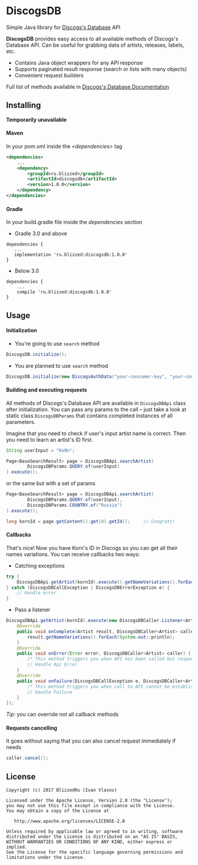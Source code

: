# DiscogsDB
Simple Java library for [Discogs's Database][doc] API

**DiscogsDB** provides easy access to all available methods of Discogs's Database API. 
Can be useful for grabbing data of artists, releases, labels, etc.

* Contains Java object wrappers for any API response
* Supports paginated result response (search or lists with many objects)
* Convenient request builders

Full list of methods available in [Discogs's Database Documentation][doc]

## Installing

**Temporarily unavailable**

#### Maven

In your pom.xml inside the *\<dependencies>* tag
```xml
<dependencies>
    ...
    <dependency>
        <groupId>ru.blizzed</groupId>
        <artifactId>discogsdb</artifactId>
        <version>1.0.0</version>
    </dependency>
</dependencies>
```

#### Gradle

In your build.gradle file inside the *dependencies* section

* Gradle 3.0 and above
``` 
dependencies {
   ...
   implementation 'ru.blizzed:discogsdb:1.0.0'
}
```
  
* Below 3.0
``` 
dependencies {
    ...
    compile 'ru.blizzed:discogsdb:1.0.0'
}
```
  
## Usage

#### Initialization

* You're going to use `search` method

```java 
DiscogsDB.initialize();
```

* You are planned to use `search` method

```java 
DiscogsDB.initialize(new DiscogsAuthData("your-consumer-key", "your-consumer-secret"));
```

#### Building and executing requests

All methods of Discogs's Database API are available in `DiscogsDBApi` class after initialization.
You can pass any params to the call – just take a look at static class `DiscogsDBParams` that 
contains completed instances of all parameters.

Imagine that you need to check if user's input artist name is correct. Then you need to 
learn an artist's ID first. 

```java 
String userInput = "KoЯn";
```

```java 
Page<BaseSearchResult> page = DiscogsDBApi.searchArtist(
        DiscogsDBParams.QUERY.of(userInput)
).execute();
```

or the same but with a set of params

```java 
Page<BaseSearchResult> page = DiscogsDBApi.searchArtist(
        DiscogsDBParams.QUERY.of(userInput),
        DiscogsDBParams.COUNTRY.of("Russia")
).execute();
```

```java 
long kornId = page.getContent().get(0).getId();     // Congrats!
```


#### Callbacks
That's nice! Now you have Korn's ID in Discogs so you can get all their names variations. 
You can receive callbacks two ways:

* Catching exceptions
```java 
try {
    DiscogsDBApi.getArtist(kornId).execute().getNameVariations().forEach(System.out::println);*/
} catch (DiscogsDBCallException | DiscogsDBErrorException e) {
    // Handle error
} 
```
* Pass a listener
```java 
DiscogsDBApi.getArtist(kornId).execute(new DiscogsDBCaller.Listener<Artist>() {
    @Override
    public void onComplete(Artist result, DiscogsDBCaller<Artist> caller) {
        result.getNameVariations().forEach(System.out::println);
    }
    @Override
    public void onError(Error error, DiscogsDBCaller<Artist> caller) {
        /* This method triggers you when API has been called but response contains an error */
        // Handle Api Error
    }
    @Override
    public void onFailure(DiscogsDBCallException e, DiscogsDBCaller<Artist> caller) {
        /* This method triggers you when call to API cannot be established. E.g. no internet connection */
        // Handle Failure
    }
});
```
*Tip:* you can override not all callback methods

#### Requests cancelling
It goes without saying that you can also cancel request immediately if needs
```java 
caller.cancel();
```

## License

```
Copyright (c) 2017 BlizzedRu (Ivan Vlasov)

Licensed under the Apache License, Version 2.0 (the "License");
you may not use this file except in compliance with the License.
You may obtain a copy of the License at

   http://www.apache.org/licenses/LICENSE-2.0

Unless required by applicable law or agreed to in writing, software
distributed under the License is distributed on an "AS IS" BASIS,
WITHOUT WARRANTIES OR CONDITIONS OF ANY KIND, either express or implied.
See the License for the specific language governing permissions and
limitations under the License.
```

[doc]: www.discogs.com/developers/#page:database